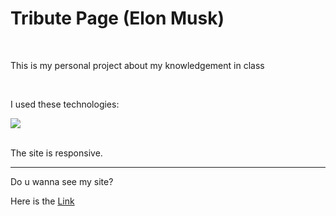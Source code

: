 <h1>Tribute Page (Elon Musk)</h1><br>
<p>This is my personal project about my knowledgement in class</p><br>

<p>I used these technologies:</p>

<div>
    <img src="https://skillicons.dev/icons?i=html,css">
</div><br>

<p>The site is responsive.</p>
<hr>
<p>Do u wanna see my site?</p>
<p>Here is the <a href="" target="_blank">Link</a></p>
